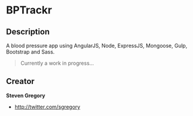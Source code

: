 BPTrackr
====================

## Description

A blood pressure app using AngularJS, Node, ExpressJS, Mongoose, Gulp, Bootstrap and Sass.

>Currently a work in progress...

## Creator

**Steven Gregory**

- <http://twitter.com/sgregory>